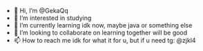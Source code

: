 - 👋 Hi, I’m @GekaQq
- 👀 I’m interested in studying
- 🌱 I’m currently learning idk now, maybe java or something else
- 💞️ I’m looking to collaborate on learning together will be good
- 📫 How to reach me idk for what it for u, but if u need tg: @zjkl4

<!---
GekaQq/GekaQq is a ✨ special ✨ repository because its `README.md` (this file) appears on your GitHub profile.
You can click the Preview link to take a look at your changes.
--->
